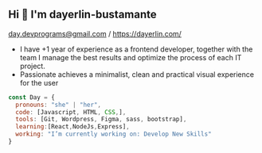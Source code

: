 <h2> Hi  👋 I'm dayerlin-bustamante </h2>

day.devprograms@gmail.com / https://dayerlin.com/

- I have +1 year of experience as a frontend developer, together with the team I manage the best results and optimize the process of each IT project. 
- Passionate achieves a minimalist, clean and practical visual experience for the user

```javascript
const Day = {
  pronouns: "she" | "her",
  code: [Javascript, HTML, CSS,],
  tools: [Git, Wordpress, Figma, sass, bootstrap],
  learning:[React,NodeJs,Express],
  working: "I’m currently working on: Develop New Skills"
}
```
